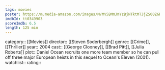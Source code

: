 ```yaml
---
tags: movies
poster: https://m.media-amazon.com/images/M/MV5BMmJmYzBjNTktMTJjZS00ZGRhLWE1Y2QtOWQxZGU0Y2RmMjkyXkEyXkFqcGdeQXVyMTQxNzMzNDI@._V1_SX300.jpg
imdbId: tt0349903
scoreImdb: 6.5
length: 125 min
---
```


category:: [[Movies]]
director:: [[Steven Soderbergh]]
genre:: [[Crime]], [[Thriller]]
year:: 2004
cast:: [[George Clooney]], [[Brad Pitt]], [[Julia Roberts]]
plot:: Daniel Ocean recruits one more team member so he can pull off three major European heists in this sequel to Ocean's Eleven (2001).
watchlist::
rating::
